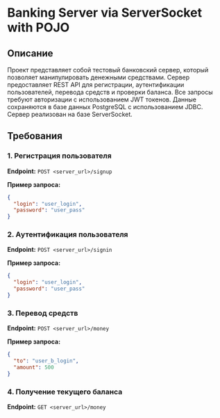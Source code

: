 # Banking Server via ServerSocket with POJO
 
## Описание

Проект представляет собой тестовый банковский сервер, 
который позволяет манипулировать денежными средствами. 
Сервер предоставляет REST API для регистрации, 
аутентификации пользователей, перевода средств и 
проверки баланса. Все запросы требуют авторизации с 
использованием JWT токенов. Данные сохраняются в базе данных 
PostgreSQL с использованием JDBC. Сервер реализован на базе ServerSocket.

## Требования

### 1. Регистрация пользователя

**Endpoint:** `POST <server_url>/signup`

**Пример запроса:**
```json
{
  "login": "user_login",
  "password": "user_pass"
}
```

### 2. Aутентификация пользователя
**Endpoint:** `POST <server_url>/signin`

**Пример запроса:**
```json
{
  "login": "user_login",
  "password": "user_pass"
}
```

### 3. Перевод средств
**Endpoint:** `POST <server_url>/money`

**Пример запроса:**
```json
{
  "to": "user_b_login",
  "amount": 500
}
```
### 4. Получение текущего баланса
**Endpoint:** `GET <server_url>/money`